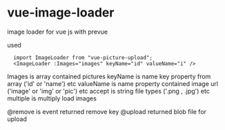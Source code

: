 # vue-image-loader
image loader for vue js with prevue

used

```
  import ImageLoader from "vue-picture-upload";
  <ImageLoader :Images="images" keyName="id" valueName="i" />
```

   Images is array contained pictures
   keyName is name key property from array ('id' or 'name') etc
   valueName is name property contained image url ('image' or 'img' or 'pic') etc
   accept is string file types ('.png , .jpg') etc
   multiple is multiply load images
   
   @remove is event returned remove key
   @upload returned blob file for upload
